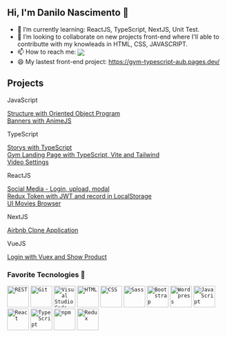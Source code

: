 ## Hi, I'm Danilo Nascimento 👋

- 🌱 I’m currently learning: ReactJS, TypeScript, NextJS, Unit Test.
- 👯 I’m looking to collaborate on new projects front-end where I'll able to contributte with my knowleads in HTML, CSS, JAVASCRIPT.
- 📫 How to reach me: <a align="center" target="__blank" href="https://www.linkedin.com/in/danilo-nascimento2/"> <img align="center" src="https://img.shields.io/badge/LinkedIn-0077B5?style=for-the-badge&logo=linkedin&logoColor=white" /></a>
- 😄 My lastest front-end project: https://gym-typescript-aub.pages.dev/


## Projects

JavaScript

<a target="__blank" href="https://github.com/Danilo09/recipes">Structure with Oriented Object Program</a><br>
<a target="__blank" href="https://github.com/Danilo09/js-banners">Banners with AnimeJS</a>

TypeScript

<a target="__blank" href="https://github.com/Danilo09/storys-with-typescript">Storys with TypeScript</a><br>
<a target="__blank" href="https://github.com/Danilo09/gym-typescript">Gym Landing Page with TypeScript, Vite and Tailwind</a><br>
<a target="__blank" href="https://github.com/Danilo09/videosSettings">Video Settings</a> 

ReactJS

<a target="__blank" href="https://github.com/Danilo09/origamid-project">Social Media - Login, upload, modal</a><br>
<a target="__blank" href="https://github.com/Danilo09/Redux-Creating-Store">Redux Token with JWT and record in LocalStorage</a><br>
<a target="__blank" href="https://github.com/Danilo09/UI-movies-browser">UI Movies Browser</a>


NextJS

<a target="__blank" href="https://github.com/Danilo09/airbnb-clone-application">Airbnb Clone Application</a>

VueJS

<a target="__blank" href="https://github.com/Danilo09/promo-project">Login with Vuex and Show Product</a>


### Favorite Tecnologies 🚀

<div>
	<code><img height="50" src="https://user-images.githubusercontent.com/25181517/192107858-fe19f043-c502-4009-8c47-476fc89718ad.png" alt="REST" title="REST" /></code>
	<code><img height="50" src="https://user-images.githubusercontent.com/25181517/192108372-f71d70ac-7ae6-4c0d-8395-51d8870c2ef0.png" alt="Git" title="Git" /></code>
	<code><img height="50" src="https://user-images.githubusercontent.com/25181517/192108891-d86b6220-e232-423a-bf5f-90903e6887c3.png" alt="Visual Studio Code" title="Visual Studio Code" /></code>
	<code><img height="50" src="https://user-images.githubusercontent.com/25181517/192158954-f88b5814-d510-4564-b285-dff7d6400dad.png" alt="HTML" title="HTML" /></code>
	<code><img height="50" src="https://user-images.githubusercontent.com/25181517/183898674-75a4a1b1-f960-4ea9-abcb-637170a00a75.png" alt="CSS" title="CSS" /></code>
	<code><img height="50" src="https://user-images.githubusercontent.com/25181517/192158956-48192682-23d5-4bfc-9dfb-6511ade346bc.png" alt="Sass" title="Sass" /></code>
	<code><img height="50" src="https://user-images.githubusercontent.com/25181517/183898054-b3d693d4-dafb-4808-a509-bab54cf5de34.png" alt="Bootstrap" title="Bootstrap" /></code>
	<code><img height="50" src="https://user-images.githubusercontent.com/25181517/192158957-b1256181-356c-46a3-beb9-487af08a6266.png" alt="Wordpress" title="Wordpress" /></code>
	<code><img height="50" src="https://user-images.githubusercontent.com/25181517/117447155-6a868a00-af3d-11eb-9cfe-245df15c9f3f.png" alt="JavaScript" title="JavaScript" /></code>
	<code><img height="50" src="https://user-images.githubusercontent.com/25181517/183897015-94a058a6-b86e-4e42-a37f-bf92061753e5.png" alt="React" title="React" /></code>
	<code><img height="50" src="https://user-images.githubusercontent.com/25181517/183890598-19a0ac2d-e88a-4005-a8df-1ee36782fde1.png" alt="TypeScript" title="TypeScript" /></code>
	<code><img height="50" src="https://user-images.githubusercontent.com/25181517/121401671-49102800-c959-11eb-9f6f-74d49a5e1774.png" alt="npm" title="npm" /></code>
	<code><img height="50" src="https://user-images.githubusercontent.com/25181517/187896150-cc1dcb12-d490-445c-8e4d-1275cd2388d6.png" alt="Redux" title="Redux" /></code>
</div>
